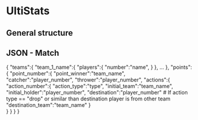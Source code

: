 # UltiStats

## General structure
JSON - Match
-----------
{
  "teams":{
    "team_1_name":{
      "players":{
        "number":"name",
      }
    },
    ...
  },
  "points":{
    "point_number":{
      "point_winner":"team_name",
      "catcher":"player_number",
      "thrower":"player_number",
      "actions":{
        "action_number":{
          "action_type":"type",
          "initial_team":"team_name",
          "initial_holder":"player_number",
          "destination":"player_number" # If action type == "drop" or similar than destination player is from other team
          "destination_team":"team_name"
        }  
      }
    }
  }
}

